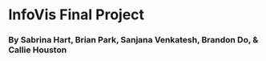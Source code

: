 # InfoVis Final Project

### By Sabrina Hart, Brian Park, Sanjana Venkatesh, Brandon Do, & Callie Houston 
